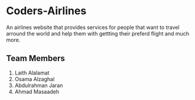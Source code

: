 # Coders-Airlines

An airlines website that provides services for people that want to travel arround the world and help them with gettting their preferd flight and much more.

## Team Members

1. Laith Alalamat
2. Osama Alzaghal
3. Abdulrahman Jaran
4. Ahmad Masaadeh

